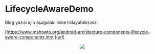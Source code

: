 # LifecycleAwareDemo

Blog yazısı için aşağıdaki linke tıklayabilirsiniz.


[https://www.mshowto.org/android-architecture-components-lifecycle-aware-components.html](url)

<p align="center">
<img align="center" src="https://user-images.githubusercontent.com/13876601/80739652-7c11a680-8b1f-11ea-8193-5eb5a94dd397.PNG">
</p>
